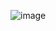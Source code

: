 ![image](https://github.com/LorenzoDOrtiz/Inventory-Management-System/assets/7910477/ce5be1a4-202b-42d9-a569-4650e7adb54f)
